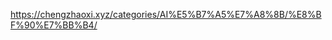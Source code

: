 

<!--
 * @version:
 * @Author:  StevenJokess（蔡舒起） https://github.com/StevenJokess
 * @Date: 2023-09-12 14:31:03
 * @LastEditors:  StevenJokess（蔡舒起） https://github.com/StevenJokess
 * @LastEditTime: 2023-09-12 14:31:12
 * @Description:
 * @Help me: make friends by a867907127@gmail.com and help me get some “foreign” things or service I need in life; 如有帮助，请资助，失业3年了。![支付宝收款码](https://github.com/StevenJokess/d2rl/blob/master/img/%E6%94%B6.jpg)
 * @TODO::
 * @Reference:
-->
https://chengzhaoxi.xyz/categories/AI%E5%B7%A5%E7%A8%8B/%E8%BF%90%E7%BB%B4/
